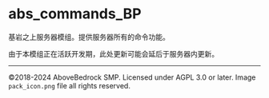 # abs_commands_BP
基岩之上服务器模组。提供服务器所有的命令功能。

由于本模组正在活跃开发期，此处更新可能会延后于服务器内更新。

---

©2018-2024 AboveBedrock SMP. Licensed under AGPL 3.0 or later. Image `pack_icon.png` file all rights reserved.
